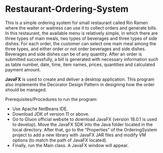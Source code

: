 # Restaurant-Ordering-System

This is a simple ordering system for small restaurant called Rin Ramen where the waiter or waitress can use it to collect orders and generate bills. In this restaurant, the available menu is relatively simple, in which there are three types of main meals, two types of beverages and three types of side dishes. For each order, the customer can select one main meal among the three types, and either order or not order beverages and side dishes. Beverages and side dishes can be of any quantity. After an order is submitted successfully, a bill is generated with necessary information such as table number, date, time, item names, prices, quantities and calculated payment amount. 

**JavaFX** is used to create and deliver a desktop application. This program also implements the Decorator Design Pattern in designing how the order should be managed.

Prerequisites/Procedures to run the program:
- Use Apache NetBeans IDE.
- Download JDK of version 11 or above.
- Go to Gluon official website to download JavaFX (version 18.0.1 is used to develop). Move the JavaFX SDK into the Java folder located in the local directory. After that, go to the “Properties” of the OrderingSystem project to add a new library with JavaFX JAR files and modify VM options (to match the path of JavaFX located).
- Finally, run the Main class. A JavaFX window will appear.



